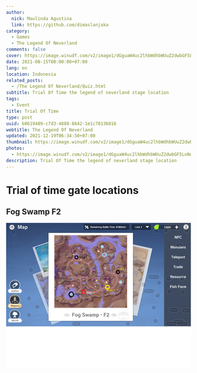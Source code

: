 ```yaml
---
author:
  nick: Maulinda Agustina
  link: https://github.com/dimaslanjaka
category:
  - Games
  - The Legend Of Neverland
comments: false
cover: https://image.winudf.com/v2/image1/dGguaW4uc2lhbWdhbWUuZ2dwbGF5LnNqenRzZWFfc2NyZWVuXzBfMTYwOTI0NzAyN18wNTQ/screen-0.jpg?fakeurl=1&type=.jpg
date: 2021-08-15T00:00:00+07:00
lang: en
location: Indonesia
related_posts:
  - /The Legend Of Neverland/Quiz.html
subtitle: Trial Of Time the legend of neverland stage location
tags:
  - Event
title: Trial Of Time
type: post
uuid: b0619489-c7d3-4888-8642-1e1c70136016
webtitle: The Legend Of Neverland
updated: 2021-12-19T06:34:50+07:00
thumbnail: https://image.winudf.com/v2/image1/dGguaW4uc2lhbWdhbWUuZ2dwbGF5LnNqenRzZWFfc2NyZWVuXzBfMTYwOTI0NzAyN18wNTQ/screen-0.jpg?fakeurl=1&type=.jpg
photos:
  - https://image.winudf.com/v2/image1/dGguaW4uc2lhbWdhbWUuZ2dwbGF5LnNqenRzZWFfc2NyZWVuXzBfMTYwOTI0NzAyN18wNTQ/screen-0.jpg?fakeurl=1&type=.jpg
description: Trial Of Time the legend of neverland stage location
---
```


  # Trial of time gate locations

## Fog Swamp F2

![Fog Swamp F2](./Trial%20Of%20Time/Trial%20Of%20Time%20Fog%20Swamp%20F2%20-%203.png)
